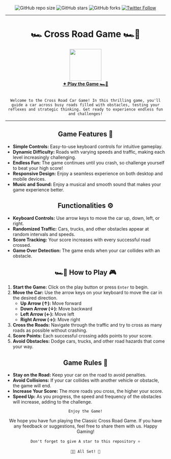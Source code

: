 <div align="center">  
                                                                                           
![GitHub repo size](https://img.shields.io/github/repo-size/codeaashu/Cross-Road-Game)
  ![GitHub stars](https://img.shields.io/github/stars/codeaashu/Cross-Road-Game?style=social) 
  ![GitHub forks](https://img.shields.io/github/forks/codeaashu/Cross-Road-Game?style=social)
[![Twitter Follow](https://img.shields.io/twitter/follow/warrior_aashuu?style=social)](https://twitter.com/intent/follow?screen_name=warrior_aashuu)

<hr>
  <h1 align="center">🏎 Cross Road Game 🏎️💨</h1>
  <img src="./LOGO.png" width="100px" />
  <br><a href="https://cross-road-game.vercel.app/"><strong>✦ Play the Game 🏎️💨</strong></a><br><br>
  
  ` Welcome to the Cross Road Car Game! In this thrilling game, you'll guide a car across busy roads filled with obstacles, testing your reflexes and strategic thinking. Get ready to experience endless fun and challenges! `<hr></div>

<h2 align="center">Game Features 🌟</h2>

- **Simple Controls:** Easy-to-use keyboard controls for intuitive gameplay.
- **Dynamic Difficulty:** Roads with varying speeds and traffic, making each level increasingly challenging.
- **Endless Fun:** The game continues until you crash, so challenge yourself to beat your high score!
- **Responsive Design:** Enjoy a seamless experience on both desktop and mobile devices.
- **Music and Sound:** Enjoy a musical and smooth sound that makes your game experience better.

<h2 align="center">Functionalities ⚙️</h2>

- **Keyboard Controls:** Use arrow keys to move the car up, down, left, or right.
- **Randomized Traffic:** Cars, trucks, and other obstacles appear at random intervals and speeds.
- **Score Tracking:** Your score increases with every successful road crossed.
- **Game Over Detection:** The game ends when your car collides with an obstacle.

<h2 align="center">🏎️💨 How to Play 🎮</h2>

1. **Start the Game:** Click on the play button or press `Enter` to begin.
2. **Move the Car:** Use the arrow keys on your keyboard to move the car in the desired direction.
   - **Up Arrow (↑):** Move forward
   - **Down Arrow (↓):** Move backward
   - **Left Arrow (←):** Move left
   - **Right Arrow (→):** Move right
3. **Cross the Roads:** Navigate through the traffic and try to cross as many roads as possible without crashing.
4. **Score Points:** Each successful crossing adds points to your score.
5. **Avoid Obstacles:** Dodge cars, trucks, and other road hazards that come your way.

<h2 align="center">Game Rules 🚨</h2>

- **Stay on the Road:** Keep your car on the road to avoid penalties.
- **Avoid Collisions:** If your car collides with another vehicle or obstacle, the game will end.
- **Increase Your Score:** The more roads you cross, the higher your score.
- **Speed Up:** As you progress, the speed and frequency of the obstacles will increase, adding to the challenge.


<div align="center">

` Enjoy the Game! `

We hope you have fun playing the Classic Cross Road Game. If you have any feedback or suggestions, feel free to share them with us. Happy Gaming!

`Don't forget to give A star to this repository ⭐`


`👍🏻 All Set! 💌`

</div>
